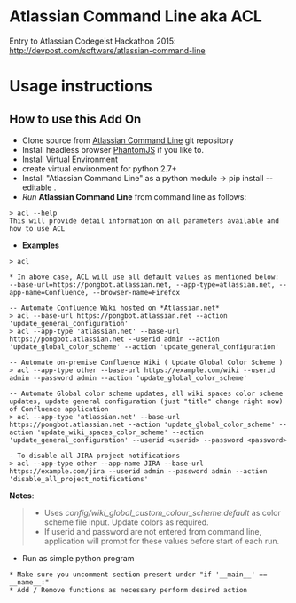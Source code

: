# Atlassian Command Line aka ACL
Entry to Atlassian Codegeist Hackathon 2015: http://devpost.com/software/atlassian-command-line

# Usage instructions
## How to use this Add On
* Clone source from [Atlassian Command Line](https://github.com/rkadam/atlassian_command_line) git repository
* Install headless browser [PhantomJS](http://phantomjs.org/download.html) if you like to.
* Install [Virtual Environment](http://docs.python-guide.org/en/latest/dev/virtualenvs/)
* create virtual environment for python 2.7+
* Install "Atlassian Command Line" as a python module -> pip install --editable .
* _Run_ **Atlassian Command Line** from command line as follows:

```
> acl --help
This will provide detail information on all parameters available and how to use ACL
```
* **Examples**

```
> acl

* In above case, ACL will use all default values as mentioned below:
--base-url=https://pongbot.atlassian.net, --app-type=atlassian.net, --app-name=Confluence, --browser-name=Firefox
```

```
-- Automate Confluence Wiki hosted on *Atlassian.net*
> acl --base-url https://pongbot.atlassian.net --action 'update_general_configuration'
> acl --app-type 'atlassian.net' --base-url https://pongbot.atlassian.net --userid admin --action 'update_global_color_scheme' --action 'update_general_configuration'
```
```
-- Automate on-premise Confluence Wiki ( Update Global Color Scheme )
> acl --app-type other --base-url https://example.com/wiki --userid admin --password admin --action 'update_global_color_scheme'
```
```
-- Automate Global color scheme updates, all wiki spaces color scheme updates, update general configuration (just "title" change right now) of Confluence application
> acl --app-type 'atlassian.net' --base-url https://pongbot.atlassian.net --action 'update_global_color_scheme' --action 'update_wiki_spaces_color_scheme' --action 'update_general_configuration' --userid <userid> --password <password>
```

```
- To disable all JIRA project notifications
> acl --app-type other --app-name JIRA --base-url https://example.com/jira --userid admin --password admin --action 'disable_all_project_notifications'
```

**Notes**: 
>* Uses _config/wiki_global_custom_colour_scheme.default_ as color scheme file input. Update colors as required.
> * If userid and password are not entered from command line, application will prompt for these values before start of each run.

* Run as simple python program
```
* Make sure you uncomment section present under "if '__main__' == __name__:"
* Add / Remove functions as necessary perform desired action
```
